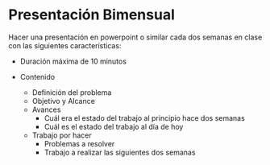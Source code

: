 # Presentación Bimensual

Hacer una presentación en powerpoint o similar cada dos semanas en clase con las siguientes características:

* Duración máxima de 10 minutos
* Contenido

  - Definición del problema
  - Objetivo y Alcance
  - Avances
      - Cuál era el estado del trabajo al principio hace dos semanas
      - Cuál es el estado del trabajo al día de hoy
  - Trabajo por hacer
      - Problemas a resolver
      - Trabajo a realizar las siguientes dos semanas
